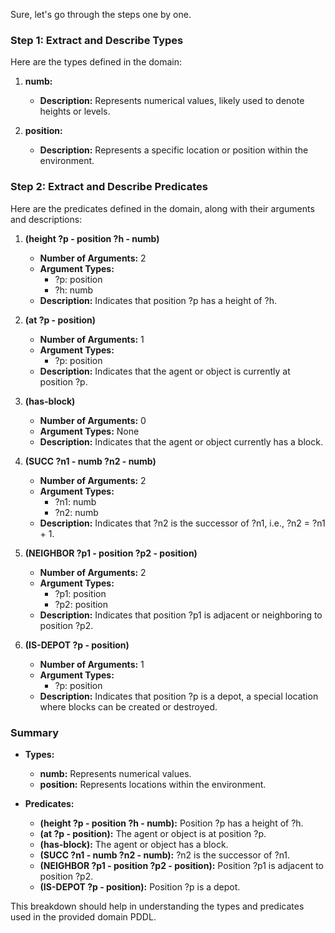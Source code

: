 Sure, let's go through the steps one by one.

### Step 1: Extract and Describe Types
Here are the types defined in the domain:

1. **numb:**
   - **Description:** Represents numerical values, likely used to denote heights or levels.
   
2. **position:**
   - **Description:** Represents a specific location or position within the environment.

### Step 2: Extract and Describe Predicates
Here are the predicates defined in the domain, along with their arguments and descriptions:

1. **(height ?p - position ?h - numb)**
   - **Number of Arguments:** 2
   - **Argument Types:** 
     - ?p: position
     - ?h: numb
   - **Description:** Indicates that position ?p has a height of ?h.

2. **(at ?p - position)**
   - **Number of Arguments:** 1
   - **Argument Types:** 
     - ?p: position
   - **Description:** Indicates that the agent or object is currently at position ?p.

3. **(has-block)**
   - **Number of Arguments:** 0
   - **Argument Types:** None
   - **Description:** Indicates that the agent or object currently has a block.

4. **(SUCC ?n1 - numb ?n2 - numb)**
   - **Number of Arguments:** 2
   - **Argument Types:** 
     - ?n1: numb
     - ?n2: numb
   - **Description:** Indicates that ?n2 is the successor of ?n1, i.e., ?n2 = ?n1 + 1.

5. **(NEIGHBOR ?p1 - position ?p2 - position)**
   - **Number of Arguments:** 2
   - **Argument Types:** 
     - ?p1: position
     - ?p2: position
   - **Description:** Indicates that position ?p1 is adjacent or neighboring to position ?p2.

6. **(IS-DEPOT ?p - position)**
   - **Number of Arguments:** 1
   - **Argument Types:** 
     - ?p: position
   - **Description:** Indicates that position ?p is a depot, a special location where blocks can be created or destroyed.

### Summary
- **Types:**
  - **numb:** Represents numerical values.
  - **position:** Represents locations within the environment.

- **Predicates:**
  - **(height ?p - position ?h - numb):** Position ?p has a height of ?h.
  - **(at ?p - position):** The agent or object is at position ?p.
  - **(has-block):** The agent or object has a block.
  - **(SUCC ?n1 - numb ?n2 - numb):** ?n2 is the successor of ?n1.
  - **(NEIGHBOR ?p1 - position ?p2 - position):** Position ?p1 is adjacent to position ?p2.
  - **(IS-DEPOT ?p - position):** Position ?p is a depot.

This breakdown should help in understanding the types and predicates used in the provided domain PDDL.